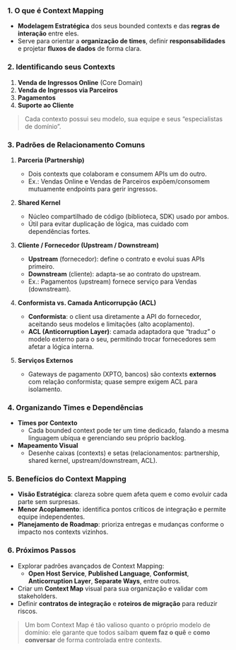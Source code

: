 ### 1. O que é Context Mapping  
- **Modelagem Estratégica** dos seus bounded contexts e das **regras de interação** entre eles.  
- Serve para orientar a **organização de times**, definir **responsabilidades** e projetar **fluxos de dados** de forma clara.

### 2. Identificando seus Contexts  
1. **Venda de Ingressos Online** (Core Domain)  
2. **Venda de Ingressos via Parceiros**  
3. **Pagamentos**  
4. **Suporte ao Cliente**  

> Cada contexto possui seu modelo, sua equipe e seus “especialistas de domínio”.

### 3. Padrões de Relacionamento Comuns  
1. **Parceria (Partnership)**  
   - Dois contexts que colaboram e consumem APIs um do outro.  
   - Ex.: Vendas Online e Vendas de Parceiros expõem/consomem mutuamente endpoints para gerir ingressos.

2. **Shared Kernel**  
   - Núcleo compartilhado de código (biblioteca, SDK) usado por ambos.  
   - Útil para evitar duplicação de lógica, mas cuidado com dependências fortes.

3. **Cliente / Fornecedor (Upstream / Downstream)**  
   - **Upstream** (fornecedor): define o contrato e evolui suas APIs primeiro.  
   - **Downstream** (cliente): adapta-se ao contrato do upstream.  
   - Ex.: Pagamentos (upstream) fornece serviço para Vendas (downstream).

4. **Conformista vs. Camada Anticorrupção (ACL)**  
   - **Conformista**: o client usa diretamente a API do fornecedor, aceitando seus modelos e limitações (alto acoplamento).  
   - **ACL (Anticorruption Layer)**: camada adaptadora que “traduz” o modelo externo para o seu, permitindo trocar fornecedores sem afetar a lógica interna.

5. **Serviços Externos**  
   - Gateways de pagamento (XPTO, bancos) são contexts **externos** com relação conformista; quase sempre exigem ACL para isolamento.

### 4. Organizando Times e Dependências  
- **Times por Contexto**  
  - Cada bounded context pode ter um time dedicado, falando a mesma linguagem ubíqua e gerenciando seu próprio backlog.  
- **Mapeamento Visual**  
  - Desenhe caixas (contexts) e setas (relacionamentos: partnership, shared kernel, upstream/downstream, ACL).

### 5. Benefícios do Context Mapping  
- **Visão Estratégica**: clareza sobre quem afeta quem e como evoluir cada parte sem surpresas.  
- **Menor Acoplamento**: identifica pontos críticos de integração e permite equipe independentes.  
- **Planejamento de Roadmap**: prioriza entregas e mudanças conforme o impacto nos contexts vizinhos.

### 6. Próximos Passos  
- Explorar padrões avançados de Context Mapping:  
  - **Open Host Service**, **Published Language**, **Conformist**, **Anticorruption Layer**, **Separate Ways**, entre outros.  
- Criar um **Context Map** visual para sua organização e validar com stakeholders.
- Definir **contratos de integração** e **roteiros de migração** para reduzir riscos.

> Um bom Context Map é tão valioso quanto o próprio modelo de domínio: ele garante que todos saibam **quem faz o quê** e **como conversar** de forma controlada entre contexts.  
